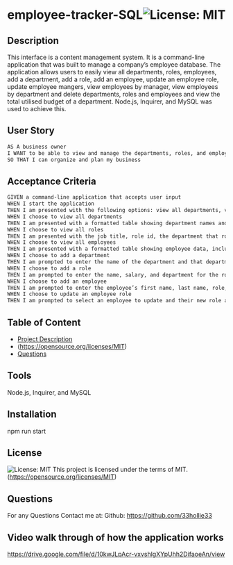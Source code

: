 # employee-tracker-SQL![License: MIT](https://img.shields.io/badge/License-MIT-yellow.svg)
  ## Description
  This interface is a content management system. It is a command-line application that was built to manage a company’s employee database. The application allows users to easily view all departments, roles, employees, add a department, add a role, add an employee, update an employee role, update employee mangers, view employees by manager, view employees by department and delete departments, roles and employees and view the total utilised budget of a department. Node.js, Inquirer, and MySQL was used to achieve this.

  ## User Story

```md
AS A business owner
I WANT to be able to view and manage the departments, roles, and employees in my company
SO THAT I can organize and plan my business
```

## Acceptance Criteria

```md
GIVEN a command-line application that accepts user input
WHEN I start the application
THEN I am presented with the following options: view all departments, view all roles, view all employees, add a department, add a role, add an employee, and update an employee role
WHEN I choose to view all departments
THEN I am presented with a formatted table showing department names and department ids
WHEN I choose to view all roles
THEN I am presented with the job title, role id, the department that role belongs to, and the salary for that role
WHEN I choose to view all employees
THEN I am presented with a formatted table showing employee data, including employee ids, first names, last names, job titles, departments, salaries, and managers that the employees report to
WHEN I choose to add a department
THEN I am prompted to enter the name of the department and that department is added to the database
WHEN I choose to add a role
THEN I am prompted to enter the name, salary, and department for the role and that role is added to the database
WHEN I choose to add an employee
THEN I am prompted to enter the employee’s first name, last name, role, and manager, and that employee is added to the database
WHEN I choose to update an employee role
THEN I am prompted to select an employee to update and their new role and this information is updated in the database 
```

  ## Table of Content
  - [Project Description](#Description)
  - (https://opensource.org/licenses/MIT)
  - [Questions](#Questions)

  ## Tools
  Node.js, Inquirer, and MySQL

  ## Installation
  npm run start

  ## License 
  ![License: MIT](https://img.shields.io/badge/License-MIT-yellow.svg)
This project is licensed under the terms of MIT.  (https://opensource.org/licenses/MIT)

  ## Questions
  For any Questions Contact me at:
  Github: https://github.com/33hollie33 

  ## Video walk through of how the application works
https://drive.google.com/file/d/10kwJLpAcr-vxvshlgXYpUhh2DifaoeAn/view 
